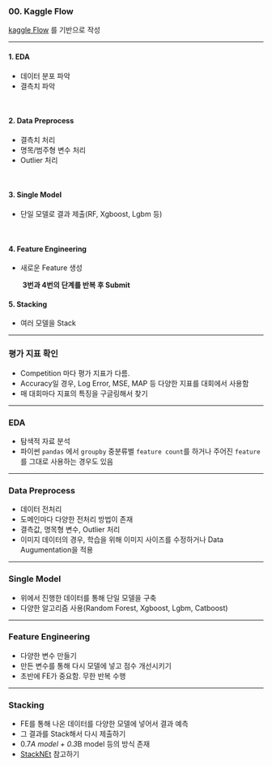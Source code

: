 ### 00. Kaggle Flow

[kaggle Flow](https://github.com/zzsza/Kaggle-knowhow/blob/master/02.Kaggle-Flow.md) 를 기반으로 작성

---



#### 1. EDA

- 데이터 분포 파악
- 결측치 파악

<br>

#### 2. Data Preprocess

- 결측치 처리
- 명목/범주형 변수 처리
- Outlier 처리

<br>

#### 3. Single Model

- 단일 모델로 결과 제출(RF, Xgboost, Lgbm 등)

<br>

#### 4. Feature Engineering

- 새로운 Feature 생성

  ​													**3번과 4번의 단계를 반복 후 Submit**

#### 5. Stacking

- 여러 모델을 Stack

---

### 평가 지표 확인

- Competition 마다 평가 지표가 다름.
-  Accuracy일 경우, Log Error, MSE, MAP 등 다양한 지표를 대회에서 사용함
- 매 대회마다 지표의 특징을 구글링해서 찾기

---

### EDA

- 탐색적 자료 분석
- 파이썬 `pandas` 에서 `groupby` 중분류별 `feature count`를 하거나 주어진 `feature` 를 그대로 사용하는 경우도 있음

---

### Data Preprocess

- 데이터 전처리
- 도메인마다 다양한 전처리 방법이 존재
- 결측값, 명목형 변수, Outlier 처리
- 이미지 데이터의 경우, 학습을 위해 이미지 사이즈를 수정하거나 Data Augumentation을 적용

---

### Single Model

- 위에서 진행한 데이터를 통해 단일 모델을 구축
- 다양한 알고리즘 사용(Random Forest, Xgboost, Lgbm, Catboost) 

---

### Feature Engineering

- 다양한 변수 만들기
- 만든 변수를 통해 다시 모델에 넣고 점수 개선시키기
- 초반에 FE가 중요함. 무한 반복 수행

---

### Stacking

- FE를 통해 나온 데이터를 다양한 모델에 넣어서 결과 예측
- 그 결과를 Stack해서 다시 제출하기
- 0.7*A model + 0.3*B model 등의 방식 존재
- [StackNEt](https://github.com/kaz-Anova/StackNet) 참고하기




